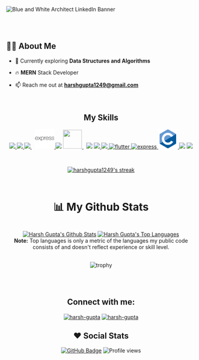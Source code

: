 <!-- ### <h1 align="center">Hi , I'm Harsh Gupta -->
![Blue and White Architect LinkedIn Banner](https://github.com/harshgupta1249/harshgupta1249/assets/78134473/e5900911-a251-4166-a949-74fe382b74d1)


<br><br>
 ## 🙋‍♂️ About Me

- 🌱 Currently exploring **Data Structures and Algorithms**
 
- 🔥  **MERN** Stack Developer

- 📫 Reach me out at **harshgupta1249@gmail.com**

 <br>
 <h2 align="center">My Skills</h2>
 <p align="center"> 
    <a href="https://reactjs.org/" target="_blank"> <img src="https://img.icons8.com/color/52/000000/react-native.png"/> </a>   
    <a href="https://developer.mozilla.org/en-US/docs/Web/JavaScript" target="_blank"> <img src="https://img.icons8.com/color/52/000000/javascript.png"/> </a>
    <a style="padding-right:8px;" href="https://nodejs.org" target="_blank"> <img src="https://img.icons8.com/color/52/000000/nodejs.png"/> </a> 
    <a href="https://expressjs.com" target="_blank"> <img src="https://raw.githubusercontent.com/devicons/devicon/master/icons/express/express-original-wordmark.svg" alt="express" width="52" height="52"/> </a>
  <img src="https://img.icons8.com/color/52/000000/mongodb.png"/> 
  <a style="padding-right:8px;" href="https://www.postgresql.org/" target="_blank"> <img src="https://www.vectorlogo.zone/logos/postgresql/postgresql-icon.svg" width="50" height="50"/> </a>
  <img src="https://img.icons8.com/ios/50/000000/mysql-logo.png"/>
  <a href="https://www.w3.org/html/" target="_blank"> <img src="https://img.icons8.com/color/50/000000/html-5.png"/> </a> 
    <a href="https://www.w3schools.com/css/" target="_blank"> <img src="https://img.icons8.com/color/50/000000/css3.png"/> </a>
  <a href="https://flutter.dev" target="_blank"> <img src="https://www.vectorlogo.zone/logos/flutterio/flutterio-icon.svg" alt="flutter" width="50" height="50"/> </a>
    <a href="" target="_blank"> <img src="https://cdn.worldvectorlogo.com/logos/c.svg" alt="express" width="50" height="50"/> </a>
  <a href="" target="_blank"> <img src="https://raw.githubusercontent.com/devicons/devicon/master/icons/c/c-original.svg" alt="express" width="52" height="52"/> </a> 
  <img src="https://img.icons8.com/ios-filled/50/000000/github.png"/>
    <a href="https://git-scm.com/" target="_blank"> <img src="https://img.icons8.com/color/50/000000/git.png"/> </a> 
</p>
<br/>



 <p align="center">
    <a href="https://github.com/harshgupta1249/github-readme-streak-stats">
        <img title="🔥 Get streak stats for your profile at git.io/streak-stats" alt="harshgupta1249's streak" src="https://github-readme-streak-stats.herokuapp.com/?user=harshgupta1249&theme=black-ice&hide_border=true&stroke=0000&background=060A0CD0"/>
    </a>
</p>
<br/>

 
<div align="center">
 
# 📊 My Github Stats

  <br/>
    <a href="https://github.com/harshgupta1249/github-readme-stats"><img alt="Harsh Gupta's Github Stats" src="https://github-readme-stats.vercel.app/api?username=harshgupta1249&show_icons=true&count_private=true&theme=react&hide_border=true&bg_color=0D1117" /></a>
  <a href="https://github.com/harshgupta1249/github-readme-stats"><img alt="Harsh Gupta's Top Languages" src="https://github-readme-stats.vercel.app/api/top-langs/?username=harshgupta1249&langs_count=8&count_private=true&layout=compact&theme=react&hide_border=true&bg_color=0D1117" /></a>
  <br/>
  <b>Note:</b> Top languages is only a metric of the languages my public code consists of and doesn't reflect experience or skill level.


<br/>
<br/>


 ![trophy](https://github-profile-trophy.vercel.app/?username=harshgupta1249&row=1&no-bg=true)

 
<br/>
<br/>

## Connect with me:
<p align="left">

<a href="https://www.linkedin.com/in/harsh-gupta-72b32120a/" target="blank"><img align="center" src="https://cdn.jsdelivr.net/npm/simple-icons@3.0.1/icons/linkedin.svg" alt="harsh-gupta" height="30" width="40" /></a>
<a href="https://www.instagram.com/harshg_28/" target="blank"><img align="center" src="https://cdn.jsdelivr.net/npm/simple-icons@3.0.1/icons/instagram.svg" alt="harsh-gupta" height="30" width="40" /></a>


</p>
 
## ❤ Social Stats
<a href="https://github.com/harshgupta1249?tab=followers"><img src="https://img.shields.io/github/followers/harshgupta1249?label=Followers&style=social" alt="GitHub Badge"></a>   ![Profile views](https://gpvc.arturio.dev/harshgupta1249)  
  
<!--  ![Profile views](https://gpvc.arturio.dev/harshgupta1249)   -->
